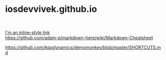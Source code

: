 # iosdevvivek.github.io
[](link)   <br>
 
[I'm an inline-style link](https://www.google.com) <br>
https://github.com/adam-p/markdown-here/wiki/Markdown-Cheatsheet

https://github.com/Appdynamics/demomonkey/blob/master/SHORTCUTS.md




